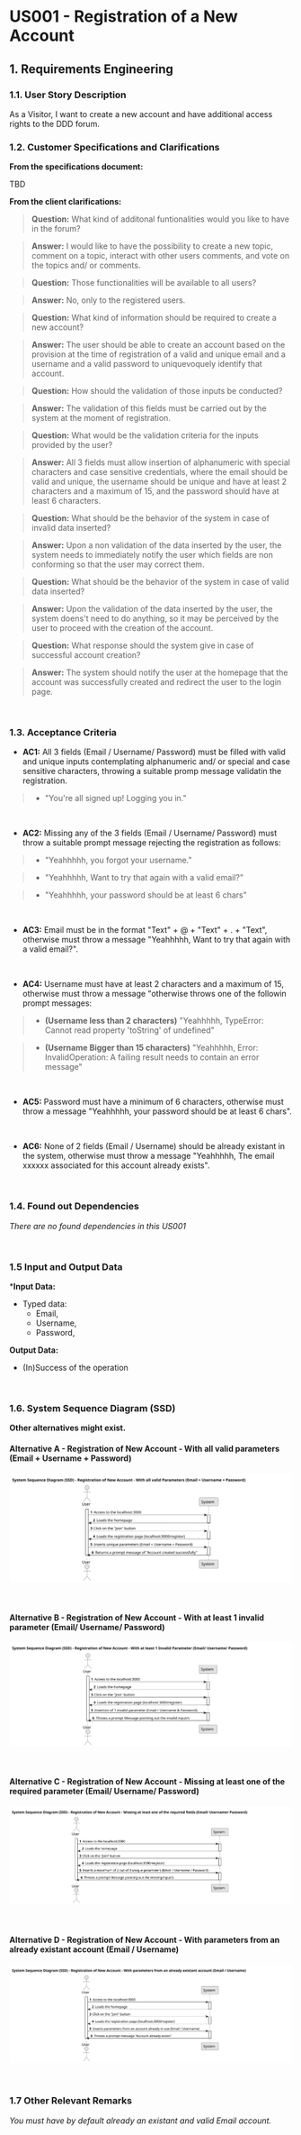 # US001 - Registration of a New Account

## 1. Requirements Engineering


### 1.1. User Story Description

As a Visitor, I want to create a new account and have additional access rights to the DDD forum.

### 1.2. Customer Specifications and Clarifications 

**From the specifications document:**

TBD


**From the client clarifications:**

>**Question:** What kind of additonal funtionalities would you like to have in the forum?

>**Answer:** I would like to have the possibility to create a new topic, comment on a topic, interact with other users comments, and vote on the topics and/ or comments.


>**Question:** Those functionalities will be available to all users?

>**Answer:** No, only to the registered users.


>**Question:** What kind of information should be required to create a new account?

>**Answer:** The user should be able to create an account based on the provision at the time of registration of a valid and unique email and a username and a valid password to uniquevoquely identify that account.


>**Question:** How should the validation of those inputs be conducted?

>**Answer:** The validation of this fields must be carried out by the system at the moment of registration.


>**Question:** What would be the validation criteria for the inputs provided by the user?

>**Answer:** All 3 fields must allow insertion of alphanumeric with special characters and case sensitive credentials, where the email should be valid and unique, the username should be unique and have at least 2 characters and a maximum of 15, and the password should have at least 6 characters.


>**Question:** What should be the behavior of the system in case of invalid data inserted?

>**Answer:** Upon a non validation of the data inserted by the user, the system needs to immediately notify the user which fields are non conforming so that the user may correct them.


>**Question:** What should be the behavior of the system in case of valid data inserted?

>**Answer:** Upon the validation of the data inserted by the user, the system doens't need to do anything, so it may be perceived by the user to proceed with the creation of the account.	



>**Question:** What response should the system give in case of successful account creation?

>**Answer:** The system should notify the user at the homepage that the account was successfully created and redirect the user to the login page.

<br>

### 1.3. Acceptance Criteria

* **AC1:** All 3 fields (Email / Username/ Password) must be filled with valid and unique inputs contemplating alphanumeric and/ or special and case sensitive characters, throwing a suitable promp message validatin the registration.

>* "You're all signed up! Logging you in."

<br>

* **AC2:** Missing any of the 3 fields (Email / Username/ Password) must throw a suitable prompt message rejecting the registration as follows:

>* "Yeahhhhh, you forgot your username."

>* "Yeahhhhh, Want to try that again with a valid email?"

>* "Yeahhhhh, your password should be at least 6 chars"

<br>

* **AC3:** Email must be in the format "Text" + @ + "Text" + . + "Text", otherwise must throw a message "Yeahhhhh, Want to try that again with a valid email?". 

<br>

* **AC4:** Username must have at least 2 characters and a maximum of 15, otherwise must throw a message "otherwise throws one of the followin prompt messages:

>* **(Username less than 2 characters)** "Yeahhhhh, TypeError: Cannot read property 'toString' of undefined"

>* **(Username Bigger than 15 characters)** "Yeahhhhh, Error: InvalidOperation: A failing result needs to contain an error message"

<br>

* **AC5:** Password must have a minimum of 6 characters, otherwise must throw a message "Yeahhhhh, your password should be at least 6 chars".

<br>

* **AC6:** None of 2 fields (Email / Username) should be already existant in the system, otherwise must throw a message "Yeahhhhh, The email xxxxxx associated for this account already exists".

<br>

### 1.4. Found out Dependencies

*There are no found dependencies in this US001*

<br>

### 1.5 Input and Output Data

***Input Data:**

* Typed data:
	* Email, 
	* Username, 
	* Password,
	
**Output Data:**

* (In)Success of the operation

<br>

### 1.6. System Sequence Diagram (SSD)

**Other alternatives might exist.**

#### Alternative A - Registration of New Account - With all valid parameters (Email + Username + Password)

![US001-SSD-A](svg/US001-SSD-A.svg)

<br>

#### Alternative B - Registration of New Account - With at least 1 invalid parameter (Email/ Username/ Password)

![US001-SSD-B](svg/US001-SSD-B.svg)

<br>

#### Alternative C - Registration of New Account - Missing at least one of the required parameter (Email/ Username/ Password)

![US001-SSD-C](svg/US001-SSD-C.svg)

<br>

#### Alternative D - Registration of New Account -  With parameters from an already existant account (Email / Username)

![US001-SSD-D](svg/US001-SSD-D.svg)

<br>

### 1.7 Other Relevant Remarks

*You must have by default already an existant and valid Email account.* 

